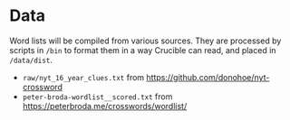 # Data

Word lists will be compiled from various sources. They are processed by scripts
in `/bin` to format them in a way Crucible can read, and placed in `/data/dist`.

- `raw/nyt_16_year_clues.txt` from https://github.com/donohoe/nyt-crossword
- `peter-broda-wordlist__scored.txt` from https://peterbroda.me/crosswords/wordlist/
